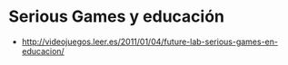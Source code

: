 # Serious Games y educación #
  * http://videojuegos.leer.es/2011/01/04/future-lab-serious-games-en-educacion/